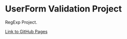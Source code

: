 # UserForm Validation Project
RegExp Project.

[Link to GitHub Pages](https://ostrigo.github.io/js_sandbox/08-UserForm/)